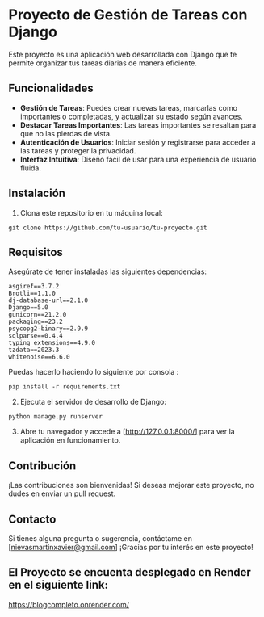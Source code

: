 # Proyecto de Gestión de Tareas con Django

Este proyecto es una aplicación web desarrollada con Django que te permite organizar tus tareas diarias de manera eficiente.

## Funcionalidades

- **Gestión de Tareas**: Puedes crear nuevas tareas, marcarlas como importantes o completadas, y actualizar su estado según avances.
- **Destacar Tareas Importantes**: Las tareas importantes se resaltan para que no las pierdas de vista.
- **Autenticación de Usuarios**: Iniciar sesión y registrarse para acceder a las tareas y proteger la privacidad.
- **Interfaz Intuitiva**: Diseño fácil de usar para una experiencia de usuario fluida.

## Instalación

1. Clona este repositorio en tu máquina local:
```
git clone https://github.com/tu-usuario/tu-proyecto.git
```
## Requisitos

Asegúrate de tener instaladas las siguientes dependencias:
```
asgiref==3.7.2
Brotli==1.1.0
dj-database-url==2.1.0
Django==5.0
gunicorn==21.2.0
packaging==23.2
psycopg2-binary==2.9.9
sqlparse==0.4.4
typing_extensions==4.9.0
tzdata==2023.3
whitenoise==6.6.0
```
Puedas hacerlo haciendo lo siguiente por consola : 
```
pip install -r requirements.txt
```


2. Ejecuta el servidor de desarrollo de Django:
```
python manage.py runserver
```

3. Abre tu navegador y accede a [http://127.0.0.1:8000/] para ver la aplicación en funcionamiento.

## Contribución

¡Las contribuciones son bienvenidas! Si deseas mejorar este proyecto, no dudes en enviar un pull request.

## Contacto

Si tienes alguna pregunta o sugerencia, contáctame en [nievasmartinxavier@gmail.com]
¡Gracias por tu interés en este proyecto!


## El Proyecto se encuenta desplegado en Render en el siguiente link: 
https://blogcompleto.onrender.com/

